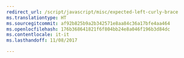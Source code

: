 ```yaml
---
redirect_url: /script/javascript/misc/expected-left-curly-brace
ms.translationtype: HT
ms.sourcegitcommit: af92b825b9a2b342571e8aa84c36a17bfe4aa464
ms.openlocfilehash: 176b368641821f6f804bb24e8a046f196b3d84dc
ms.contentlocale: it-it
ms.lasthandoff: 11/08/2017

---
```


